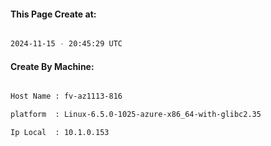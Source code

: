 
   
#### This Page Create at:

```bash

2024-11-15 - 20:45:29 UTC

```

#### Create By Machine:

```bash

Host Name : fv-az1113-816

platform  : Linux-6.5.0-1025-azure-x86_64-with-glibc2.35

Ip Local  : 10.1.0.153

```

